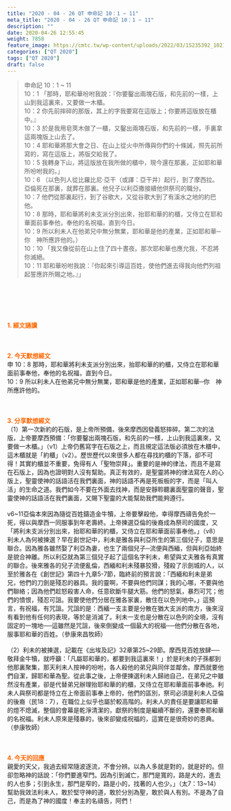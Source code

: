 ```yaml
---
title: "2020 - 04 - 26 QT 申命記 10：1 ~ 11"
meta_title: "2020 - 04 - 26 QT 申命記 10：1 ~ 11"
description: ""
date: 2020-04-26 12:55:45
weight: 7858
feature_image: https://cmtc.tw/wp-content/uploads/2022/03/15235392_10211799862337740_180693556567566654_o-1.webp
categories: ["QT 2020"]
tags: ["QT 2020"]
draft: false
---
```


<blockquote>申命記 10：1 ~ 11<br />
10：1 「那時，耶和華吩咐我說：『你要鑿出兩塊石版，和先前的一樣，上山到我這裏來，又要做一木櫃。<br />
10：2 你先前摔碎的那版，其上的字我要寫在這版上；你要將這版放在櫃中。』<br />
10：3 於是我用皂莢木做了一櫃，又鑿出兩塊石版，和先前的一樣，手裏拿這兩塊版上山去了。<br />
10：4 耶和華將那大會之日、在山上從火中所傳與你們的十條誡，照先前所寫的，寫在這版上，將版交給我了。<br />
10：5 我轉身下山，將這版放在我所做的櫃中，現今還在那裏，正如耶和華所吩咐我的。」<br />
10：6 （以色列人從比羅比尼‧亞干（或譯：亞干井）起行，到了摩西拉。亞倫死在那裏，就葬在那裏。他兒子以利亞撒接續他供祭司的職分。<br />
10：7 他們從那裏起行，到了谷歌大，又從谷歌大到了有溪水之地的約巴他。<br />
10：8 那時，耶和華將利未支派分別出來，抬耶和華的約櫃，又侍立在耶和華面前事奉他，奉他的名祝福，直到今日。<br />
10：9 所以利未人在他弟兄中無分無業，耶和華是他的產業，正如耶和華─你　神所應許他的。）<br />
10：10 「我又像從前在山上住了四十晝夜。那次耶和華也應允我，不忍將你滅絕。<br />
10：11 耶和華吩咐我說：『你起來引導這百姓，使他們進去得我向他們列祖起誓應許所賜之地。』」</blockquote><br />
&nbsp;<br />
<br />
&nbsp;<br />
<br />
<span style="color: #ff6600;"><strong>1. </strong><strong>經文誦讀</strong></span><br />
<br />
<span style="color: #ff6600;"><strong> </strong></span><br />
<br />
<span style="color: #ff6600;"><strong>2. 今天默想</strong><strong>經文<br />
</strong></span>申 10：8 那時，耶和華將利未支派分別出來，抬耶和華的約櫃，又侍立在耶和華面前事奉他，奉他的名祝福，直到今日。<br />
10：9 所以利未人在他弟兄中無分無業，耶和華是他的產業，正如耶和華─你　神所應許他的。<br />
<br />
&nbsp;<br />
<br />
<span style="color: #ff6600;"><strong>3. 分享默想經文<br />
</strong></span>（1）第一次新約的石版，是上帝所預備，後來摩西因發義怒摔碎。第二次的法版，上帝要摩西預備：「你要鑿出兩塊石版，和先前的一樣，上山到我這裏來，又要做一木櫃。」（v1）上帝仍舊寫字在石版之上，而且規定這法版必須放在木櫃中，這木櫃就是「約櫃」（v2）。歷世歷代以來很多人都在尋找約櫃的下落，卻不可得！其實約櫃並不重要，免得有人「聖物崇拜」。重要的是神的律法，而且不是寫在石版上，因為也證明對人沒有幫助。真正有效的，是聖靈將神的律法寫在人的心版上，聖靈使神的話語活在我們裏面，神的話語不再是死板板的字，而是「叫人活」的生命之道。我們如今不要在外面去找神，而是安靜聆聽裏面聖靈的聲音，聖靈使神的話語活在我們裏面，又賜下聖靈的大能幫助我們能夠遵行。<br />
<br />
v6~11亞倫本來因為隨從百姓鑄造金牛犢，上帝要擊殺他，幸得摩西禱告免於一死，得以與摩西一同服事到年老壽終。上帝揀選亞倫的後裔成為祭司的國度，又「將利未支派分別出來，抬耶和華的約櫃，又侍立在耶和華面前事奉他。」（v8）利未人為何被揀選？早在創世記中，利未是雅各與利亞所生的第三個兒子，意思是聯合。因為雅各雖然娶了利亞為妻，也生了兩個兒子─流便與西緬，但與利亞始終是貌合神離。所以利亞就為第三個兒子起了這個名字利未，希望與丈夫雅各有真實的聯合。後來雅各的兒子流便亂倫，西緬和利未殘暴狡猾，殘殺了示劍城的人，以至於雅各在《創世記》第四十九章5-7節，臨終前的預言說：「西緬和利未是弟兄，他們的刀劍是殘忍的器具。我的靈啊，不要與他們同謀；我的心哪，不要與他們聯絡；因為他們趁怒殺害人命，任意砍斷牛腿大筋。他們的怒氣，暴烈可咒；他們的憤恨，殘忍可詛。我要使他們分居在雅各家裏，散住在以色列地中。」這預言，有祝福，有咒詛。咒詛的是：西緬一支主要是分散在猶大支派的南方，後來沒有看到他有任何的表現，等於是消滅了。利未一支也是分散在以色列的全境，沒有固定的一塊地──這雖然是咒詛，後來倒變成一個最大的祝福──他們分散在各地，服事耶和華的百姓。（參康來昌牧師）<br />
<br />
（2）利未的被揀選，記載在《出埃及記》32章第25~29節。摩西見百姓放肆──敬拜金牛犢，就呼籲：「凡屬耶和華的，都要到我這裏來！」於是利未的子孫都到他那裏聚集，那天利未人按神的吩咐，各人殺他的弟兄與同伴並鄰舍。摩西就要他們自潔，歸耶和華為聖。從此事之後，上帝便揀選利未人歸祂自己，在弟兄之中雖然沒有產業，卻是代替弟兄辦理抬耶和華的約櫃，又侍立在耶和華面前事奉祂。利未人與祭司都是恃立在上帝面前事奉上帝的，他們的區別，祭司必須是利未人亞倫的後裔（民18：7），在職位上似乎也屬於較高階的。利未人的責任是要讓耶和華的燈不熄滅，整個的會幕是乾淨清潔的，獻祭的制度是繼續不斷的，還要奉耶和華的名祝福。利未人原來是殘暴的，後來卻變成祝福的，這實在是很奇妙的恩典。（參康牧師）<br />
<br />
&nbsp;<br />
<br />
<span style="color: #ff6600;"><strong>4. 今天的回應<br />
</strong></span>親愛的天父，我過去經常隨波逐流，不會分辨。以為人多就是對的，就是好的。但卻忽略神的話說：「你們要進窄門。因為引到滅亡，那門是寬的，路是大的，進去的人也多；引到永生，那門是窄的，路是小的，找著的人也少。」（太7：13~14）幫助我效法利未人，敢於堅守神的道，敢於分別為聖，敢於與人有別。不是為了自己，而是為了神的國度！奉主的名禱告，阿們！<br />
<br />
&nbsp;<br />
<br />
&nbsp;
        